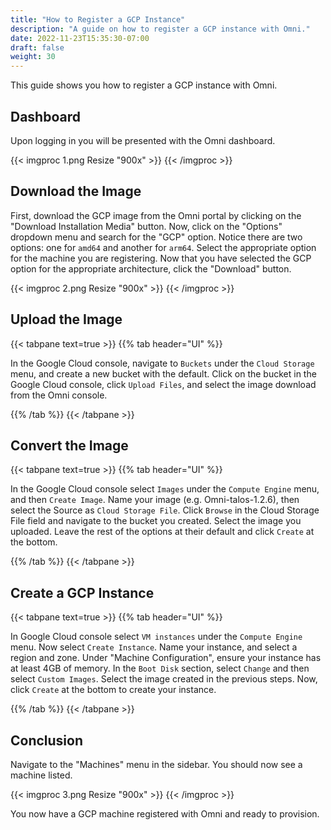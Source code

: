 ```yaml
---
title: "How to Register a GCP Instance"
description: "A guide on how to register a GCP instance with Omni."
date: 2022-11-23T15:35:30-07:00
draft: false
weight: 30
---
```


This guide shows you how to register a GCP instance with Omni.

## Dashboard

Upon logging in you will be presented with the Omni dashboard.

{{< imgproc 1.png Resize "900x" >}}
{{< /imgproc >}}

## Download the Image

First, download the GCP image from the Omni portal by clicking on the "Download Installation Media" button.
Now, click on the "Options" dropdown menu and search for the "GCP" option.
Notice there are two options: one for `amd64` and another for `arm64`.
Select the appropriate option for the machine you are registering.
Now that you have selected the GCP option for the appropriate architecture, click the "Download" button.

{{< imgproc 2.png Resize "900x" >}}
{{< /imgproc >}}

## Upload the Image

{{< tabpane text=true >}}
{{% tab header="UI" %}}

In the Google Cloud console, navigate to `Buckets` under the `Cloud Storage` menu, and create a new bucket with the default.
Click on the bucket in the Google Cloud console, click `Upload Files`, and select the image download from the Omni console.

{{% /tab %}}
{{< /tabpane >}}

## Convert the Image

{{< tabpane text=true >}}
{{% tab header="UI" %}}

In the Google Cloud console select `Images` under the `Compute Engine` menu, and then `Create Image`.
Name your image (e.g. Omni-talos-1.2.6), then select the Source as `Cloud Storage File`.
Click `Browse` in the Cloud Storage File field and navigate to the bucket you created.
Select the image you uploaded.
Leave the rest of the options at their default and click `Create` at the bottom.

{{% /tab %}}
{{< /tabpane >}}

## Create a GCP Instance

{{< tabpane text=true >}}
{{% tab header="UI" %}}

In Google Cloud console select `VM instances` under the `Compute Engine` menu.
Now select `Create Instance`.
Name your instance, and select a region and zone.
Under "Machine Configuration", ensure your instance has at least 4GB of memory.
In the `Boot Disk` section, select `Change` and then select `Custom Images`.
Select the image created in the previous steps.
Now, click `Create` at the bottom to create your instance.

{{% /tab %}}
{{< /tabpane >}}

## Conclusion

Navigate to the "Machines" menu in the sidebar.
You should now see a machine listed.

{{< imgproc 3.png Resize "900x" >}}
{{< /imgproc >}}

You now have a GCP machine registered with Omni and ready to provision.
